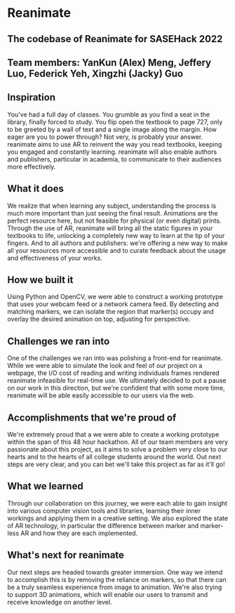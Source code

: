 #  Reanimate
## The codebase of Reanimate for SASEHack 2022
## Team members: YanKun (Alex) Meng, Jeffery Luo, Federick Yeh, Xingzhi (Jacky) Guo

## Inspiration

You've had a full day of classes. You grumble as you find a seat in the library, finally forced to study. You flip open the textbook to page 727, only to be greeted by a wall of text and a single image along the margin. How eager are you to power through? Not very, is probably your answer. reanimate aims to use AR to reinvent the way you read textbooks, keeping you engaged and constantly learning. reanimate will also enable authors and publishers, particular in academia, to communicate to their audiences more effectively.

## What it does

We realize that when learning any subject, understanding the process is much more important than just seeing the final result. Animations are the perfect resource here, but not feasible for physical (or even digital) prints. Through the use of AR, reanimate will bring all the static figures in your textbooks to life, unlocking a completely new way to learn at the tip of your fingers. And to all authors and publishers: we're offering a new way to make all your resources more accessible and to curate feedback about the usage and effectiveness of your works.

## How we built it

Using Python and OpenCV, we were able to construct a working prototype that uses your webcam feed or a network camera feed. By detecting and matching markers, we can isolate the region that marker(s) occupy and overlay the desired animation on top, adjusting for perspective.

## Challenges we ran into

One of the challenges we ran into was polishing a front-end for reanimate. While we were able to simulate the look and feel of our project on a webpage, the I/O cost of reading and writing individuals frames rendered reanimate infeasible for real-time use. We ultimately decided to put a pause on our work in this direction, but we're confident that with some more time, reanimate will be able easily accessible to our users via the web.

## Accomplishments that we're proud of

We're extremely proud that a we were able to create a working prototype within the span of this 48 hour hackathon. All of our team members are very passionate about this project, as it aims to solve a problem very close to our hearts and to the hearts of all college students around the world. Out next steps are very clear, and you can bet we'll take this project as far as it'll go!

## What we learned

Through our collaboration on this journey, we were each able to gain insight into various computer vision tools and libraries, learning their inner workings and applying them in a creative setting. We also explored the state of AR technology, in particular the difference between marker and marker-less AR and how they are each implemented.

## What's next for reanimate

Our next steps are headed towards greater immersion. One way we intend to accomplish this is by removing the reliance on markers, so that there can be a truly seamless experience from image to animation. We're also trying to support 3D animations, which will enable our users to transmit and receive knowledge on another level.
